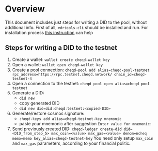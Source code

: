 # Overview
This document includes just steps for writing a DID to the pool, without additional info.
First of all, `vdrtools-cli` should be installed and run. For installation process [this instruction](install.md) can help

## Steps for writing a DID to the testnet
1. Create a wallet:
   `wallet create cheqd-wallet key`
2. Open a wallet:
   `wallet open cheqd-wallet key`
3. Create a pool connection:
   `cheqd-pool add alias=cheqd-pool-testnet rpc_address=https://rpc.testnet.cheqd.network/ chain_id=cheqd-testnet-4`
4. Open a connection to the testnet:
   `cheqd-pool open alias=cheqd-pool-testnet`
5. Generate a DID:
   - `did new`
   - copy generated DID
   - `did new did=did:cheqd:testnet:<copied-DID>`
6. Generate/restore cosmos signature:
   - `cheqd-keys add alias=cheqd-testnet-key mnemonic`
   - paste your mnemonic after suggestion `Enter value for mnemonic:`
7. Send previously created DID:
   `cheqd-ledger create-did did=<DID_from_step_5> max_coin=<value> max_gas=<value> denom=ncheq memo=memo key_alias=cheqd-testnet-key`
   You need only setup `max_coin` and `max_gas` parameters, according to your financial politic.